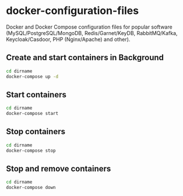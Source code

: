 # docker-configuration-files

Docker and Docker Compose configuration files for popular software (MySQL/PostgreSQL/MongoDB, Redis/Garnet/KeyDB, RabbitMQ/Kafka, Keycloak/Casdoor, PHP (Nginx/Apache) and other).

## Create and start containers in Background

```sh
cd dirname
docker-compose up -d
```

## Start containers

```sh
cd dirname
docker-compose start
```

## Stop containers

```sh
cd dirname
docker-compose stop
```

## Stop and remove containers

```sh
cd dirname
docker-compose down
```
